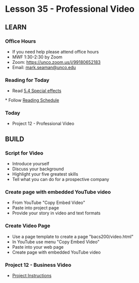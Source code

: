 # Lesson 35 - Professional Video

## LEARN        


### Office Hours
* If you need help please attend office hours
* MWF  1:30-2:30 by Zoom
* Zoom:  https://unco.zoom.us/j/99180652183
* Email: mark.seaman@unco.edu      


### Reading for Today  
* Read <a target="_blank" 
href="https://learn.zybooks.com/zybook/UNCOBACS200SeamanFall2021/chapter/5/section/4">
5.4 Special effects
</a>
* Follow <a target="_blank" href="/course/bacs200/docs/ZybooksReading">Reading Schedule</a>


### Today
* Project 12 - Professional Video



## BUILD


### Script for Video
* Introduce yourself
* Discuss your background
* Highlight your five greatest skills
* Tell what you can do for a prospective company


### Create page with embedded YouTube video
* From YouTube "Copy Embed Video"
* Paste into project page
* Provide your story in video and text formats


### Create Video Page
* Use a page template to create a page "bacs200/video.html"
* In YouTube use menu "Copy Embed Video"
* Paste into your web page
* Create page with embedded YouTube video


### Project 12 - Business Video 
* [Project Instructions](/course/bacs200/project/12)


